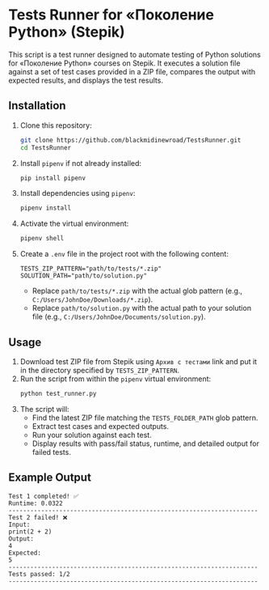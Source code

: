 # Tests Runner for «Поколение Python» (Stepik)

This script is a test runner designed to automate testing of Python solutions for «Поколение Python» courses on Stepik. It executes a solution file against a set of test cases provided in a ZIP file, compares the output with expected results, and displays the test results.

## Installation
1. Clone this repository:
   ```bash
   git clone https://github.com/blackmidinewroad/TestsRunner.git
   cd TestsRunner
   ```
2. Install `pipenv` if not already installed:
   ```bash
   pip install pipenv
   ```
3. Install dependencies using `pipenv`:
   ```bash
   pipenv install
   ```
4. Activate the virtual environment:
   ```bash
   pipenv shell
   ```
5. Create a `.env` file in the project root with the following content:
   ```env
   TESTS_ZIP_PATTERN="path/to/tests/*.zip"
   SOLUTION_PATH="path/to/solution.py"
   ```
   - Replace `path/to/tests/*.zip` with the actual glob pattern (e.g., `C:/Users/JohnDoe/Downloads/*.zip`).
   - Replace `path/to/solution.py` with the actual path to your solution file (e.g., `C:/Users/JohnDoe/Documents/solution.py`).

## Usage
1. Download test ZIP file from Stepik using `Архив с тестами` link and put it in the directory specified by `TESTS_ZIP_PATTERN`.
2. Run the script from within the `pipenv` virtual environment:
   ```bash
   python test_runner.py
   ```
3. The script will:
   - Find the latest ZIP file matching the `TESTS_FOLDER_PATH` glob pattern.
   - Extract test cases and expected outputs.
   - Run your solution against each test.
   - Display results with pass/fail status, runtime, and detailed output for failed tests.

## Example Output
```
Test 1 completed! ✅
Runtime: 0.0322
---------------------------------------------------------------------
Test 2 failed! ❌
Input:
print(2 + 2)
Output:
4
Expected:
5
---------------------------------------------------------------------
Tests passed: 1/2
---------------------------------------------------------------------
```